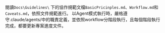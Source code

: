 閱讀`Docs\Guidelines\` 下的協作規範文檔`BasicPricinples.md`、`Workflow.md`和`Caveats.md`，依照文件規範進行。
以Agent模式執行時，嚴格遵守.claude/agents/中的職責定義，並依照workflow分階段執行，且每個階段執行完成，都要更新專案進度文件。

